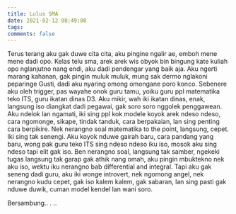 ```yaml
---
title: Lulus SMA
date: 2021-02-12 08:49:00
tags:
comments: false
---
```

Terus terang aku gak duwe cita cita, aku pingine ngalir ae, emboh mene mene dadi opo. Kelas telu sma, arek arek wis obyok bin bingung kate kuliah opo nglanjutno nang endi, aku dadi pendengar yang baik aja. Aku ngerti marang kahanan, gak pingin muluk muluk, mung sak dermo nglakoni peparinge Gusti, dadi aku nyaring omong omongane poro konco.
Sebenere aku oleh trigger, pas wayahe onok guru tamu, yoiku guru ppl matematika teko ITS, guru ikatan dinas D3. Aku mikir, wah iki ikatan dinas, enak, langsung iso diangkat dadi pegawai, gak soro soro nggolek penggawean.
Aku ndelok lan ngamati, iki sing ppl kok modele koyok arek ndeso ndeso, cara ngomonge, sikape, tindak tanduk, cara berpakaian, lan sing penting cara berpikire. Nek nerangno soal matematika to the point, langsung, cepet. Iki sing tak senengi.
Aku koyok nduwe gairah baru, cara pandang yang baru, wong pak guru teko ITS sing ndeso ndeso iku iso, mosok aku sing ndeso tapi elit gak iso.
Ben nerangno soal, langsung tak samber, ngekeki tugas langsung tak garap gak athik nang omah, aku pingin mbuktekno nek aku iso, wektu iku nerangno bab differential and integral.
Tapi aku gak seneng dadi guru, aku iki wonge introvert, nek ngomong angel, nek nerangno kudu cepet, gak iso kalem kalem, gak sabaran, lan sing pasti gak nduwe duwik, cuman model kendel lan wani soro.

Bersambung.. . ..
